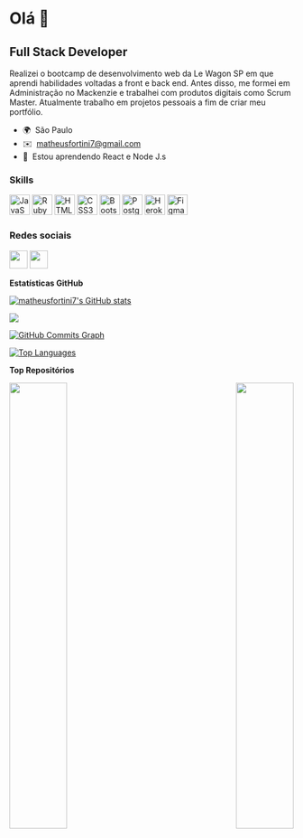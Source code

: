 Olá 👋 
========================

Full Stack Developer
--------------------

Realizei o bootcamp de desenvolvimento web da Le Wagon SP em que aprendi habilidades voltadas a front e back end. Antes disso, me formei em Administração no Mackenzie e trabalhei com produtos digitais como Scrum Master. Atualmente trabalho em projetos pessoais a fim de criar meu portfólio.

* 🌍  São Paulo
* ✉️  [matheusfortini7@gmail.com](mailto:matheusfortini7@gmail.com)
* 🧠  Estou aprendendo React e Node J.s

### Skills

<p align="left">
<a href="https://developer.mozilla.org/en-US/docs/Web/JavaScript" target="_blank" rel="noreferrer"><img src="https://raw.githubusercontent.com/danielcranney/readme-generator/main/public/icons/skills/javascript-colored.svg" width="36" height="36" alt="JavaScript" /></a>
<a href="https://www.ruby-lang.org/en/" target="_blank" rel="noreferrer"><img src="https://raw.githubusercontent.com/danielcranney/readme-generator/main/public/icons/skills/ruby-colored.svg" width="36" height="36" alt="Ruby" /></a>
<a href="https://developer.mozilla.org/en-US/docs/Glossary/HTML5" target="_blank" rel="noreferrer"><img src="https://raw.githubusercontent.com/danielcranney/readme-generator/main/public/icons/skills/html5-colored.svg" width="36" height="36" alt="HTML5" /></a>
<a href="https://www.w3.org/TR/CSS/#css" target="_blank" rel="noreferrer"><img src="https://raw.githubusercontent.com/danielcranney/readme-generator/main/public/icons/skills/css3-colored.svg" width="36" height="36" alt="CSS3" /></a>
<a href="https://getbootstrap.com/" target="_blank" rel="noreferrer"><img src="https://raw.githubusercontent.com/danielcranney/readme-generator/main/public/icons/skills/bootstrap-colored.svg" width="36" height="36" alt="Bootstrap" /></a>
<a href="https://www.postgresql.org/" target="_blank" rel="noreferrer"><img src="https://raw.githubusercontent.com/danielcranney/readme-generator/main/public/icons/skills/postgresql-colored.svg" width="36" height="36" alt="PostgreSQL" /></a>
<a href="https://www.heroku.com/" target="_blank" rel="noreferrer"><img src="https://raw.githubusercontent.com/danielcranney/readme-generator/main/public/icons/skills/heroku-colored.svg" width="36" height="36" alt="Heroku" /></a>
<a href="https://www.figma.com/" target="_blank" rel="noreferrer"><img src="https://raw.githubusercontent.com/danielcranney/readme-generator/main/public/icons/skills/figma-colored.svg" width="36" height="36" alt="Figma" /></a>
</p>


### Redes sociais

<p align="left"><a href="https://www.github.com/matheusfortini7" target="_blank" rel="noreferrer"><img src="https://raw.githubusercontent.com/danielcranney/readme-generator/main/public/icons/socials/github-dark.svg" width="32" height="32" /></a> <a href="https://www.linkedin.com/in/https://www.linkedin.com/in/matheus-oliveira-fortini/" target="_blank" rel="noreferrer"><img src="https://raw.githubusercontent.com/danielcranney/readme-generator/main/public/icons/socials/linkedin.svg" width="32" height="32" /></a></p>

<b>Estatísticas GitHub</b>

<a href="http://www.github.com/matheusfortini7"><img src="https://github-readme-stats.vercel.app/api?username=matheusfortini7&show_icons=true&hide=&count_private=true&title_color=f97316&text_color=ffffff&icon_color=f97316&bg_color=1c1917&hide_border=true&show_icons=true" alt="matheusfortini7's GitHub stats" /></a>

<a href="http://www.github.com/matheusfortini7"><img src="https://github-readme-streak-stats.herokuapp.com/?user=matheusfortini7&stroke=ffffff&background=1c1917&ring=f97316&fire=f97316&currStreakNum=ffffff&currStreakLabel=f97316&sideNums=ffffff&sideLabels=ffffff&dates=ffffff&hide_border=true" /></a>

<a href="http://www.github.com/matheusfortini7"><img src="https://activity-graph.herokuapp.com/graph?username=matheusfortini7&bg_color=1c1917&color=ffffff&line=f97316&point=ffffff&area_color=1c1917&area=true&hide_border=true&custom_title=GitHub%20Commits%20Graph" alt="GitHub Commits Graph" /></a>

<a href="https://github.com/matheusfortini7" align="left"><img src="https://github-readme-stats.vercel.app/api/top-langs/?username=matheusfortini7&langs_count=10&title_color=f97316&text_color=ffffff&icon_color=f97316&bg_color=1c1917&hide_border=true&locale=en&custom_title=Top%20%Languages" alt="Top Languages" /></a>

<b>Top Repositórios</b>

<div width="100%" align="center"><a href="https://github.com/matheusfortini7/cade-o-tio" align="left"><img align="left" width="45%" src="https://github-readme-stats.vercel.app/api/pin/?username=matheusfortini7&repo=cade-o-tio&title_color=f97316&text_color=ffffff&icon_color=f97316&bg_color=1c1917&hide_border=true&locale=en" /></a><a href="https://github.com/matheusfortini7/setimo_andar" align="right"><img align="right" width="45%" src="https://github-readme-stats.vercel.app/api/pin/?username=matheusfortini7&repo=setimo_andar&title_color=f97316&text_color=ffffff&icon_color=f97316&bg_color=1c1917&hide_border=true&locale=en" /></a></div><br /><br /><br /><br /><br /><br /><br />
